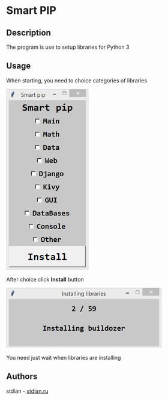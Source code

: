 
# Smart PIP

## Description

The program is use to setup libraries for Python 3

## Usage

When starting, you need to choice categories of libraries

![Main window](https://raw.githubusercontent.com/stdian/smart-PIP/master/docs/screenshots/1.png)

After choice click **Install** button

![Installing libraries](https://raw.githubusercontent.com/stdian/smart-PIP/master/docs/screenshots/2.png)

You need just wait when libraries are installing

## Authors

stdian - [stdian.ru](http://stdian.ru)
